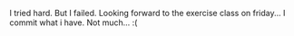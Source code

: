 I tried hard. But I failed. Looking forward to the exercise class on friday... I commit what i have. Not much... :(